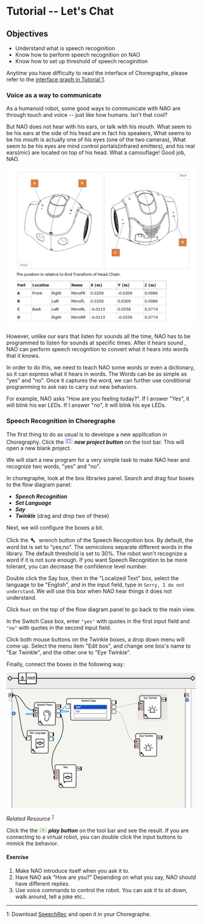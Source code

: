 # Tutorial -- Let's Chat

## Objectives

* Understand what is speech recoginition
* Know how to perform speech recognition on NAO
* Know how to set up threshold of speech recoginition

Anytime you have difficulty to read the interface of Choregraphe, please refer to the [interface graph in Tutorial 1](https://github.com/PaloAltoLibrary/NAO-Tutorials/blob/master/Tutorial%201/README.md#basics-of-choregraphe).


### Voice as a way to communicate

As a humanoid robot, some good ways to communicate with NAO are through touch and voice -- just like how humans. Isn't that cool?

But NAO does not hear with his ears, or talk with his mouth. What seem to be his ears at the side of his head are in fact his speakers, What seems to be his mouth is actually one of his eyes (one of the two cameras), What seem to be his eyes are mind control portals(infrared emitters), and his real ears(mic) are located on top of his head. What a camouflage! Good job, NAO.

<img src="readmeImages/mic.png" width=500 />

However, unlike our ears that listen for sounds all the time, NAO has to be programmed to listen for sounds at specific times. After it hears sound , NAO can perform speech recognition to convert what it hears into words that it knows.

In order to do this, we need to teach NAO some words or even a dictionary, so it can express what it hears in words. The Words can be as simple as "yes" and "no". Once it captures the word, we can further use conditional programming to ask nao to carry out new behaviors. 

For example, NAO asks "How are you feeling today?". If I answer "Yes", it will blink his ear LEDs. If I answer "no", it will blink his eye LEDs.

### Speech Recognition in Choregraphe

The first thing to do as usual is to develope a new applilcation in Choregraphy. Click the <img src="readmeImages/new.png" width=20 /> ***new project button*** on the tool bar. This will open a new blank project. 

We will start a new program for a very simple task to make NAO hear and recognize two words, "yes" and "no". 

In choregraphe, look at the box libraries panel. Search and drag four boxes to the flow diagram panel:

* ***Speech Recognition***
* ***Set Language***
* ***Say***
* ***Twinkle*** (drag and drop two of these)

Next, we will configure the boxes a bit. 

Click the <img src="readmeImages/wrench.png" width=20 /> wrench button of the Speech Recognition box. By default, the word list is set to “yes;no”. The semicolons separate different words in the library. The default threshold is set to 30%. The robot won't recognize a word if it is not sure enough. If you want Speech Recognition to be more tolerant, you can decrease the confidence level number.

Double click the Say box, then in the "Localized Text" box, select the language to be "English", and in the input field, type in `Sorry, I do not understand`. We will use this box when NAO hear things it does not understand. 

Click `Root` on the top of the flow diagram panel to go back to the main view.

In the Switch Case box, enter `"yes"` with quotes in the first input field and `"no"` with quotes in the second input field.

Click both mouse buttons on the Twinkle boxes, a drop down menu will come up. Select the menu item "Edit box", and change one box's name to "Ear Twinkle", and the other one to "Eye Twinkle".

Finally, connect the boxes in the following way:

<img src="readmeImages/speech.png" width=500 />

 *Related Resource* <sup>[1](#1)</sup>

Click the the <img src="readmeImages/play.png" width=20 /> ***play button*** on the tool bar and see the result. If you are connecting to a virtual robot, you can double click the input buttons to mimick the behavior.

#### Exercise

1. Make NAO introduce itself when you ask it to.
2. Have NAO ask “How are you?” Depending on what you say, NAO should have different replies.
3. Use voice commands to control the robot. You can ask it to sit down, walk around, tell a joke etc..

---

<a name="1">1</a>: Download [SpeechRec](SpeechRec.crg) and open it in your Choregraphe.
